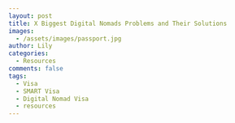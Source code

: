 ```yaml
---
layout: post
title: X Biggest Digital Nomads Problems and Their Solutions
images:
  - /assets/images/passport.jpg
author: Lily
categories:
  - Resources
comments: false
tags:
  - Visa
  - SMART Visa
  - Digital Nomad Visa
  - resources
---
```


